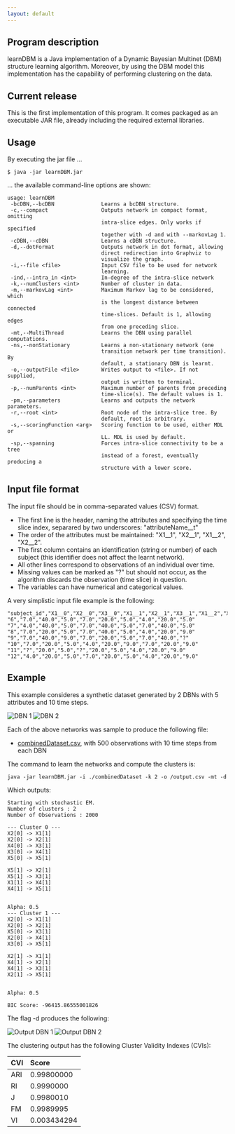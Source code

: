 ```yaml
---
layout: default
---
```


## Program description

learnDBM is a Java implementation of a Dynamic Bayesian Multinet (DBM) structure learning algorithm. Moreover, by using the DBM model this implementation has the capability of performing clustering on the data.

## Current release

This is the first implementation of this program. It comes packaged as an executable JAR file, already including the required external libraries.


## Usage

By executing the jar file ...

```shell
$ java -jar learnDBM.jar 
```
... the available command-line options are shown:

```
usage: learnDBM
 -bcDBN,--bcDBN               Learns a bcDBN structure.
 -c,--compact                 Outputs network in compact format, omitting
                              intra-slice edges. Only works if specified
                              together with -d and with --markovLag 1.
 -cDBN,--cDBN                 Learns a cDBN structure.
 -d,--dotFormat               Outputs network in dot format, allowing
                              direct redirection into Graphviz to
                              visualize the graph.
 -i,--file <file>             Input CSV file to be used for network
                              learning.
 -ind,--intra_in <int>        In-degree of the intra-slice network
 -k,--numClusters <int>       Number of cluster in data.
 -m,--markovLag <int>         Maximum Markov lag to be considered, which
                              is the longest distance between connected
                              time-slices. Default is 1, allowing edges
                              from one preceding slice.
 -mt,--MultiThread            Learns the DBN using parallel computations.
 -ns,--nonStationary          Learns a non-stationary network (one
                              transition network per time transition). By
                              default, a stationary DBN is learnt.
 -o,--outputFile <file>       Writes output to <file>. If not supplied,
                              output is written to terminal.
 -p,--numParents <int>        Maximum number of parents from preceding
                              time-slice(s). The default values is 1.
 -pm,--parameters             Learns and outputs the network parameters.
 -r,--root <int>              Root node of the intra-slice tree. By
                              default, root is arbitrary.
 -s,--scoringFunction <arg>   Scoring function to be used, either MDL or
                              LL. MDL is used by default.
 -sp,--spanning               Forces intra-slice connectivity to be a tree
                              instead of a forest, eventually producing a
                              structure with a lower score.
```


## Input file format

The input file should be in comma-separated values (CSV) format.

*   The first line is the header, naming the attributes and specifying the time slice index, separared by two underscores: "attributeName__t"
*   The order of the attributes must be maintained: "X1__1", "X2__1", "X1__2", "X2__2".
*   The first column contains an identification (string or number) of each subject (this identifier does not affect the learnt network).
*   All other lines correspond to observations of an individual over time.
*   Missing values can be marked as "?" but should not occur, as the algorithm discards the observation (time slice) in question.
*   The variables can have numerical and categorical values.

A very simplistic input file example is the following:

```
"subject_id","X1__0","X2__0","X3__0","X1__1","X2__1","X3__1","X1__2","X2__2","X3__2"
"6","7.0","40.0","5.0","7.0","20.0","5.0","4.0","20.0","5.0"
"7","4.0","40.0","5.0","7.0","40.0","5.0","7.0","40.0","5.0"
"8","7.0","20.0","5.0","7.0","40.0","5.0","4.0","20.0","9.0"
"9","7.0","40.0","9.0","7.0","20.0","5.0","7.0","40.0","?"
"10","7.0","20.0","5.0","4.0","20.0","9.0","7.0","20.0","9.0"
"11","?","20.0","5.0","?","20.0","5.0","4.0","20.0","9.0"
"12","4.0","20.0","5.0","7.0","20.0","5.0","4.0","20.0","9.0"
```
## Example

This example consideres a synthetic dataset generated by 2 DBNs with 5 attributes and 10 time steps.

![](./exmp2_0.png "DBN 1")  ![](./exmp2_1.png "DBN 2")

Each of the above networks was sample to produce the following file:
*   [combinedDataset.csv](./combinedDataset.csv), with 500 observations with 10 time steps from each DBN

The command to learn the networks and compute the clusters is:
```shell
java -jar learnDBM.jar -i ./combinedDataset -k 2 -o /output.csv -mt -d 
```

Which outputs:
```
Starting with stochastic EM.
Number of clusters : 2
Number of Observations : 2000

--- Cluster 0 ---
X2[0] -> X1[1]
X2[0] -> X2[1]
X4[0] -> X3[1]
X3[0] -> X4[1]
X5[0] -> X5[1]

X5[1] -> X2[1]
X5[1] -> X3[1]
X1[1] -> X4[1]
X4[1] -> X5[1]


Alpha: 0.5
--- Cluster 1 ---
X2[0] -> X1[1]
X2[0] -> X2[1]
X5[0] -> X3[1]
X2[0] -> X4[1]
X3[0] -> X5[1]

X2[1] -> X1[1]
X4[1] -> X2[1]
X4[1] -> X3[1]
X2[1] -> X5[1]


Alpha: 0.5

BIC Score: -96415.86555001826
```

The flag -d produces the following:

![](./exmp2_net[0].png "Output DBN 1")  ![](./exmp2_net[1].png "Output DBN 2")


The clustering output has the following Cluster Validity Indexes (CVIs):

| CVI   | Score       |
|:------|:------------|
| ARI   | 0.99800000  |
| RI    | 0.9990000   |
| J     | 0.9980010   |
| FM    | 0.9989995   |
| VI    | 0.003434294 |

